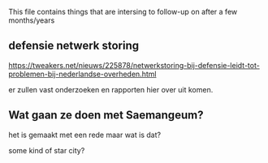 This file contains things that are intersing to follow-up on after a few months/years

## defensie netwerk storing

<https://tweakers.net/nieuws/225878/netwerkstoring-bij-defensie-leidt-tot-problemen-bij-nederlandse-overheden.html>

er zullen vast onderzoeken en rapporten hier over uit komen.

## Wat gaan ze doen met Saemangeum?

het is gemaakt met een rede maar wat is dat?

some kind of star city?